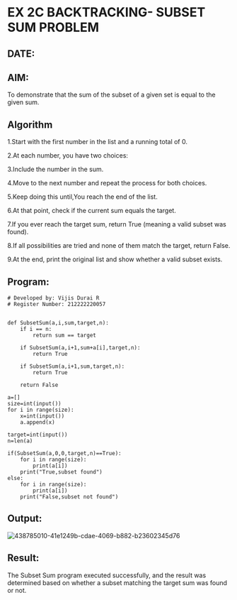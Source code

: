 # EX 2C BACKTRACKING- SUBSET SUM PROBLEM
## DATE:
## AIM:
To demonstrate that the sum of the subset of a given set is equal to the given sum.


## Algorithm
1.Start with the first number in the list and a running total of 0.

2.At each number, you have two choices:

3.Include the number in the sum.

4.Move to the next number and repeat the process for both choices.

5.Keep doing this until,You reach the end of the list.

6.At that point, check if the current sum equals the target.

7.If you ever reach the target sum, return True (meaning a valid subset was found).

8.If all possibilities are tried and none of them match the target, return False.

9.At the end, print the original list and show whether a valid subset exists.

## Program:
```
# Developed by: Vijis Durai R
# Register Number: 212222220057


def SubsetSum(a,i,sum,target,n):
    if i == n:
        return sum == target
    
    if SubsetSum(a,i+1,sum+a[i],target,n):   
        return True
        
    if SubsetSum(a,i+1,sum,target,n):   
        return True 
        
    return False    
    
a=[]
size=int(input())
for i in range(size):
    x=int(input())
    a.append(x)

target=int(input())
n=len(a)

if(SubsetSum(a,0,0,target,n)==True):
    for i in range(size):
        print(a[i])
    print("True,subset found")
else:
    for i in range(size):
        print(a[i])
    print("False,subset not found")

```
## Output:

![438785010-41e1249b-cdae-4069-b882-b23602345d76](https://github.com/user-attachments/assets/b78047f2-3979-40a7-833a-2e077214871e)

## Result:
The Subset Sum program executed successfully, and the result was determined based on whether a subset matching the target sum was found or not.
